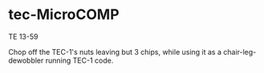 # tec-MicroCOMP

TE 13-59

Chop off the TEC-1's nuts leaving but 3 chips, while using it as a chair-leg-dewobbler running TEC-1 code.

